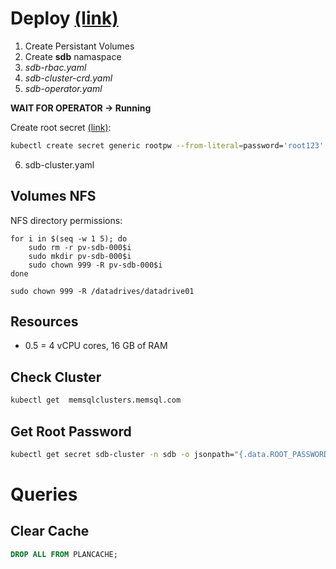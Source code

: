 # Deploy [(link)](https://docs.singlestore.com/db/v7.3/deploy/kubernetes/deploy-a-singlestore-cluster/)

1. Create Persistant Volumes
2. Create **sdb** namaspace
3. *sdb-rbac.yaml*
4. *sdb-cluster-crd.yaml*
5. *sdb-operator.yaml*

**WAIT FOR OPERATOR -> Running**

Create root secret [(link)](https://docs.singlestore.com/db/v8.5/reference/singlestore-operator-reference/specify-and-rotate-the-root-password/):
```bash
kubectl create secret generic rootpw --from-literal=password='root123'
```

6. sdb-cluster.yaml

## Volumes NFS

NFS directory permissions:
```
for i in $(seq -w 1 5); do
    sudo rm -r pv-sdb-000$i
    sudo mkdir pv-sdb-000$i
    sudo chown 999 -R pv-sdb-000$i
done

sudo chown 999 -R /datadrives/datadrive01
```
## Resources
- 0.5 = 4 vCPU cores, 16 GB of RAM

## Check Cluster 

```bash
kubectl get  memsqlclusters.memsql.com
```

## Get Root Password
```bash
kubectl get secret sdb-cluster -n sdb -o jsonpath="{.data.ROOT_PASSWORD}" | base64 --decode
```

# Queries
## Clear Cache
```sql
DROP ALL FROM PLANCACHE;
```